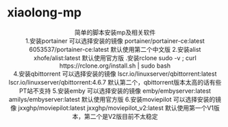 # xiaolong-mp
<div align="center">简单的脚本安装mp及相关软件<div>


<div>1.安装portainer 可以选择安装的镜像
  portainer/portainer-ce:latest 6053537/portainer-ce:latest
  默认使用第二个中文版
2.安装alist
  <div>xhofe/alist:latest
  默认使用官方版
.安装rclone
  sudo -v ; curl https://rclone.org/install.sh | sudo bash<div>
4.安装qbittorrent 
  可以选择安装的镜像 lscr.io/linuxserver/qbittorrent:latest lscr.io/linuxserver/qbittorrent:4.6.7
  默认第二个，qbittorrent版本太高的话有些PT站不支持
5.安装emby 
可以选择安装的镜像 
emby/embyserver:latest amilys/embyserver:latest
默认使用官方版
6.安装moviepilot
可以选择安装的镜像 jxxghp/moviepilot:latest jxxghp/moviepilot_v2:latest 
默认使用第一个V1版本，第二个是V2版目前不太稳定<div>
